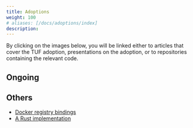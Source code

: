 ```yaml
---
title: Adoptions
weight: 100
# aliases: [/docs/adoptions/index]
description:
---
```



By clicking on the images below, you will be linked either to articles that
cover the TUF adoption, presentations on the adoption, or to repositories
containing the relevant code.


## Ongoing


## Others

* [Docker registry bindings](https://github.com/davedoesdev/dtuf)
* [A Rust implementation](https://github.com/heartsucker/rust-tuf)
